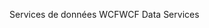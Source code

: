 <span data-ttu-id="0c0dd-101">Services de données WCF</span><span class="sxs-lookup"><span data-stu-id="0c0dd-101">WCF Data Services</span></span>